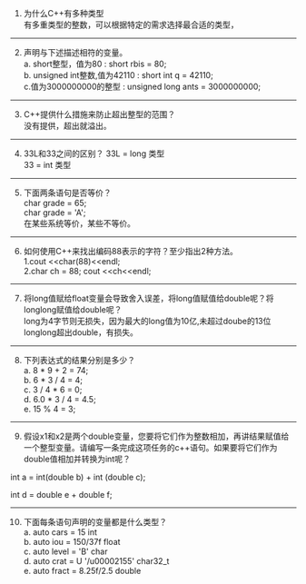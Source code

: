 1. 为什么C++有多种类型  
有多重类型的整数，可以根据特定的需求选择最合适的类型，  

---

2. 声明与下述描述相符的变量。  
a. short整型，值为80 : short rbis = 80;  
b. unsigned int整数,值为42110 : short int q = 42110;  
c.值为3000000000的整型  :   unsigned long ants = 3000000000;

---

3. C++提供什么措施来防止超出整型的范围？  
没有提供，超出就溢出。  

---

4. 33L和33之间的区别？
33L = long 类型  
33 = int 类型  

---

5. 下面两条语句是否等价？  
char grade = 65;   
char grade = 'A';   
在某些系统等价，某些不等价。

---

6. 如何使用C++来找出编码88表示的字符？至少指出2种方法。  
1.cout &lt;&lt;char(88)&lt;&lt;endl;  
2.char ch = 88;
cout &lt;&lt;ch&lt;&lt;endl;  

---

7. 将long值赋给float变量会导致舍入误差，将long值赋值给double呢？将longlong赋值给double呢？  
long为4字节则无损失，因为最大的long值为10亿,未超过doube的13位  
longlong超出double，有损失。  

---

8. 下列表达式的结果分别是多少？  
a. 8 * 9 + 2 = 74;  
b. 6 * 3 / 4 = 4;  
c. 3 / 4 * 6 = 0;  
d. 6.0 * 3 / 4 = 4.5;  
e. 15 % 4 = 3;   

---

9. 假设x1和x2是两个double变量，您要将它们作为整数相加，再讲结果赋值给一个整型变量。请编写一条完成这项任务的c++语句。如果要将它们作为double值相加并转换为int呢？   

int a = int(double b) + int (double c);  

int d = double e + double f;  

---

10. 下面每条语句声明的变量都是什么类型？  
a. auto cars = 15   int  
b. auto iou = 150/37f  float  
c. auto level = 'B'  char  
d. auto crat = U '/u00002155' char32_t  
e. auto fract = 8.25f/2.5   double  